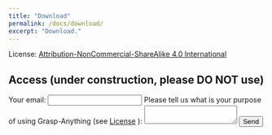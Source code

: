 ```yaml
---
title: "Download"
permalink: /docs/download/
excerpt: "Download."
---
```


License: [Attribution-NonCommercial-ShareAlike 4.0 International](https://github.com/airvlab/grasp-anything/blob/main/LICENSE)


## Access (under construction, please DO NOT use)
<form
  action="https://formspree.io/f/mjvnapag"
  method="POST"
>
  <label>
    Your email:
    <input type="email" name="email">
  </label>

  <label>
    Please tell us what is your purpose of using Grasp-Anything (see <a href="https://github.com/airvlab/grasp-anything/blob/main/LICENSE">License</a>
):
    <textarea name="message"></textarea>
  </label>
  <!-- your other form fields go here -->
  <button type="submit">Send</button>
</form>
